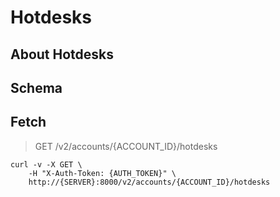 # Hotdesks

## About Hotdesks

## Schema



## Fetch

> GET /v2/accounts/{ACCOUNT_ID}/hotdesks

```shell
curl -v -X GET \
    -H "X-Auth-Token: {AUTH_TOKEN}" \
    http://{SERVER}:8000/v2/accounts/{ACCOUNT_ID}/hotdesks
```
